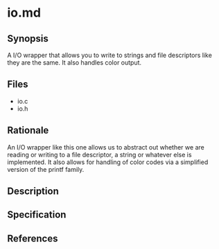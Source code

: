 # io.md
## Synopsis

A I/O wrapper that allows you to write to strings and file descriptors like they
are the same. It also handles color output.

## Files

* io.c
* io.h

## Rationale

An I/O wrapper like this one allows us to abstract out whether we are reading or
writing to a file descriptor, a string or whatever else is implemented. It also 
allows for handling of color codes via a simplified version of the printf
family.

## Description
## Specification
## References
